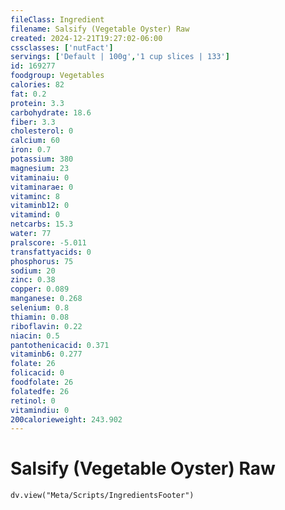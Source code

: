 ```yaml
---
fileClass: Ingredient
filename: Salsify (Vegetable Oyster) Raw
created: 2024-12-21T19:27:02-06:00
cssclasses: ['nutFact']
servings: ['Default | 100g','1 cup slices | 133']
id: 169277
foodgroup: Vegetables
calories: 82
fat: 0.2
protein: 3.3
carbohydrate: 18.6
fiber: 3.3
cholesterol: 0
calcium: 60
iron: 0.7
potassium: 380
magnesium: 23
vitaminaiu: 0
vitaminarae: 0
vitaminc: 8
vitaminb12: 0
vitamind: 0
netcarbs: 15.3
water: 77
pralscore: -5.011
transfattyacids: 0
phosphorus: 75
sodium: 20
zinc: 0.38
copper: 0.089
manganese: 0.268
selenium: 0.8
thiamin: 0.08
riboflavin: 0.22
niacin: 0.5
pantothenicacid: 0.371
vitaminb6: 0.277
folate: 26
folicacid: 0
foodfolate: 26
folatedfe: 26
retinol: 0
vitamindiu: 0
200calorieweight: 243.902
---
```


# Salsify (Vegetable Oyster) Raw

```dataviewjs
dv.view("Meta/Scripts/IngredientsFooter")
```